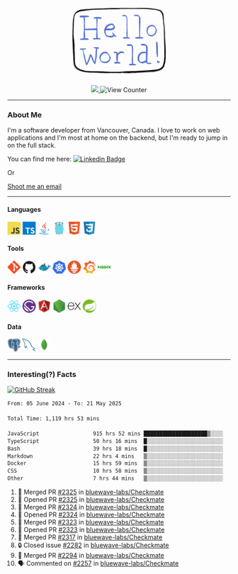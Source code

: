 <div align="center">
    <img src="./img/hello_world.webp" height="200px" width="">
    <div>
        <a href="https://www.linkedin.com/in/ajhollid">
            <img src="https://img.shields.io/badge/LinkedIn-blue"/>
        </a>
        <img src="https://komarev.com/ghpvc/?username=ajhollid&color=yellow" alt="View Counter">
    </div>
</div>

---

### About Me

I'm a software developer from Vancouver, Canada. I love to work on web applications and I'm most at home on the backend, but I'm ready to jump in on the full stack.

You can find me here: [![Linkedin Badge](https://img.shields.io/badge/-ajhollid-blue?style=flat&logo=Linkedin&logoColor=white)](https://www.linkedin.com/in/ajhollid)

Or

[Shoot me an email](mailto:ajhollid@gmail.com)

---

#### Languages

<div>
    <img src="./img/devicons/javascript-original.svg" width=30 height=30 alt="JavaScript">
    <img src="/img/devicons/typescript-original.svg" width=30 height=30 alt="TypeScript">
    <img src="./img/devicons/java-original.svg" width=30 height=30 alt="Java">
    <img src="./img/devicons/go-original.svg" width=30 height=30 alt="Golang">
    <img src="./img/devicons/html5-original.svg" width=30 height=30 alt="HTML 5">
    <img src="./img/devicons/css3-original.svg" width=30 height=30 alt="CSS 3">
</div>

#### Tools

<div>
    <img src="./img/devicons/git-original.svg" width=30 height=30 alt="Git">
    <img src="./img/devicons/github-original.svg" width=30 height=30 alt="Github">
    <img src="./img/devicons/docker-original.svg" width=30 
    height=30 alt="Docker">
    <img src="./img/devicons/kubernetes-original.svg" width=30 height=30 alt="K8">
    <img src="./img/devicons/prometheus-original.svg" width=30 height=30 alt="Prometheus">
    <img src="./img/devicons/grafana-original.svg" width=30 height=30 alt="Grafana">
    <img src="./img/devicons/nginx-original.svg" width=30 height=30 alt="Nginx">
</div>

#### Frameworks

<div>
    <img src="./img/devicons/react-original.svg" width=30 height=30 alt="React">
    <img src="./img/devicons/gatsby-original.svg" width=30 height=30 alt="Gatsby">
    <img src="./img/devicons/angularjs-original.svg" width=30 height=30 alt="AngularJS">
    <img src="./img/devicons/nodejs-original.svg" width=30 height=30 alt="NodeJS">
    <img src="./img/devicons/express-original.svg" width=30 height=30 alt="Express">
    <img src="./img/devicons/spring-original.svg" width=30 height=30 alt="Spring">
</div>

#### Data

<div>
    <img src="./img/devicons/postgresql-original.svg" width=30 height=30 alt="Postgresql">
    <img src="./img/devicons/mysql-original.svg" width=30 height=30 alt="Mysql">
    <img src="./img/devicons/mongodb-original.svg" width=30 height=30 alt="MongoDB">
</div>

---

### Interesting(?) Facts

[![GitHub Streak](http://github-readme-streak-stats.herokuapp.com?user=ajhollid)](https://git.io/streak-stats)

 <!--START_SECTION:waka-->

```txt
From: 05 June 2024 - To: 21 May 2025

Total Time: 1,119 hrs 53 mins

JavaScript                 915 hrs 52 mins ████████████████████▒░░░░   81.22 %
TypeScript                 50 hrs 16 mins  █░░░░░░░░░░░░░░░░░░░░░░░░   04.46 %
Bash                       39 hrs 18 mins  █░░░░░░░░░░░░░░░░░░░░░░░░   03.49 %
Markdown                   22 hrs 4 mins   ▒░░░░░░░░░░░░░░░░░░░░░░░░   01.96 %
Docker                     15 hrs 59 mins  ▒░░░░░░░░░░░░░░░░░░░░░░░░   01.42 %
CSS                        10 hrs 58 mins  ▒░░░░░░░░░░░░░░░░░░░░░░░░   00.97 %
Other                      7 hrs 44 mins   ▒░░░░░░░░░░░░░░░░░░░░░░░░   00.69 %
```

<!--END_SECTION:waka-->


<!--START_SECTION:activity-->
1. 🎉 Merged PR [#2325](https://github.com/bluewave-labs/Checkmate/pull/2325) in [bluewave-labs/Checkmate](https://github.com/bluewave-labs/Checkmate)
2. 💪 Opened PR [#2325](https://github.com/bluewave-labs/Checkmate/pull/2325) in [bluewave-labs/Checkmate](https://github.com/bluewave-labs/Checkmate)
3. 🎉 Merged PR [#2324](https://github.com/bluewave-labs/Checkmate/pull/2324) in [bluewave-labs/Checkmate](https://github.com/bluewave-labs/Checkmate)
4. 💪 Opened PR [#2324](https://github.com/bluewave-labs/Checkmate/pull/2324) in [bluewave-labs/Checkmate](https://github.com/bluewave-labs/Checkmate)
5. 🎉 Merged PR [#2323](https://github.com/bluewave-labs/Checkmate/pull/2323) in [bluewave-labs/Checkmate](https://github.com/bluewave-labs/Checkmate)
6. 💪 Opened PR [#2323](https://github.com/bluewave-labs/Checkmate/pull/2323) in [bluewave-labs/Checkmate](https://github.com/bluewave-labs/Checkmate)
7. 🎉 Merged PR [#2317](https://github.com/bluewave-labs/Checkmate/pull/2317) in [bluewave-labs/Checkmate](https://github.com/bluewave-labs/Checkmate)
8. 🔒 Closed issue [#2282](https://github.com/bluewave-labs/Checkmate/issues/2282) in [bluewave-labs/Checkmate](https://github.com/bluewave-labs/Checkmate)
9. 🎉 Merged PR [#2294](https://github.com/bluewave-labs/Checkmate/pull/2294) in [bluewave-labs/Checkmate](https://github.com/bluewave-labs/Checkmate)
10. 🗣 Commented on [#2257](https://github.com/bluewave-labs/Checkmate/pull/2257#issuecomment-2895742685) in [bluewave-labs/Checkmate](https://github.com/bluewave-labs/Checkmate)
<!--END_SECTION:activity-->
